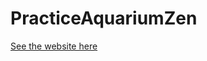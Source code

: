 # PracticeAquariumZen

[See the website here](https://dbi1512.github.io/PracticeAquariumZen.github.io/)
